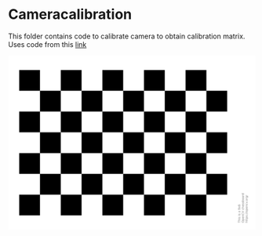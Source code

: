 # Cameracalibration

This folder contains code to calibrate camera to obtain calibration matrix. Uses code from this [link](https://learnopencv.com/camera-calibration-using-opencv/)

![Image to download](pattern.png)